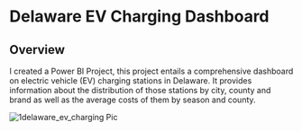 # Delaware EV Charging Dashboard

## Overview
I created a Power BI Project, this project entails a comprehensive dashboard on electric vehicle (EV) charging stations in Delaware. It provides information about the distribution of those stations by city, county and brand as well as the average costs of them by season and county.



![1delaware_ev_charging Pic](https://github.com/user-attachments/assets/5b9458e3-a445-4f91-8edc-f091b057eb61)
